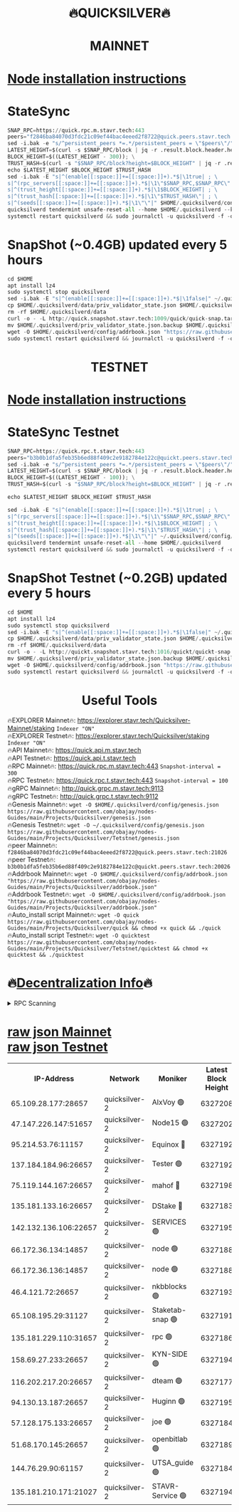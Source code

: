 <h1 align="center"> 🔥QUICKSILVER🔥</h1>

<h1 align="center"> MAINNET</h1>

[Node installation instructions](https://github.com/obajay/nodes-Guides/tree/main/Projects/Quicksilver)
=

# StateSync
```python
SNAP_RPC=https://quick.rpc.m.stavr.tech:443
peers="f2846ba84070d3fdc21c09ef44bac4eeed2f8722@quick.peers.stavr.tech:21026"
sed -i.bak -e "s/^persistent_peers *=.*/persistent_peers = \"$peers\"/" $HOME/.quicksilverd/config/config.toml
LATEST_HEIGHT=$(curl -s $SNAP_RPC/block | jq -r .result.block.header.height); \
BLOCK_HEIGHT=$((LATEST_HEIGHT - 300)); \
TRUST_HASH=$(curl -s "$SNAP_RPC/block?height=$BLOCK_HEIGHT" | jq -r .result.block_id.hash)
echo $LATEST_HEIGHT $BLOCK_HEIGHT $TRUST_HASH
sed -i.bak -E "s|^(enable[[:space:]]+=[[:space:]]+).*$|\1true| ; \
s|^(rpc_servers[[:space:]]+=[[:space:]]+).*$|\1\"$SNAP_RPC,$SNAP_RPC\"| ; \
s|^(trust_height[[:space:]]+=[[:space:]]+).*$|\1$BLOCK_HEIGHT| ; \
s|^(trust_hash[[:space:]]+=[[:space:]]+).*$|\1\"$TRUST_HASH\"| ; \
s|^(seeds[[:space:]]+=[[:space:]]+).*$|\1\"\"|" $HOME/.quicksilverd/config/config.toml
quicksilverd tendermint unsafe-reset-all --home $HOME/.quicksilverd --keep-addr-book
systemctl restart quicksilverd && sudo journalctl -u quicksilverd -f -o cat
```

# SnapShot (~0.4GB) updated every 5 hours
```python
cd $HOME
apt install lz4
sudo systemctl stop quicksilverd
sed -i.bak -E "s|^(enable[[:space:]]+=[[:space:]]+).*$|\1false|" ~/.quicksilverd/config/config.toml
cp $HOME/.quicksilverd/data/priv_validator_state.json $HOME/.quicksilverd/priv_validator_state.json.backup
rm -rf $HOME/.quicksilverd/data
curl -o - -L http://quick.snapshot.stavr.tech:1009/quick/quick-snap.tar.lz4 | lz4 -c -d - | tar -x -C $HOME/.quicksilverd --strip-components 2
mv $HOME/.quicksilverd/priv_validator_state.json.backup $HOME/.quicksilverd/data/priv_validator_state.json
wget -O $HOME/.quicksilverd/config/addrbook.json "https://raw.githubusercontent.com/obajay/nodes-Guides/main/Projects/Quicksilver/addrbook.json"
sudo systemctl restart quicksilverd && journalctl -u quicksilverd -f -o cat
```

<h1 align="center"> TESTNET</h1>

[Node installation instructions](https://github.com/obajay/nodes-Guides/tree/main/Projects/Quicksilver/Tetstnet)
=

# StateSync Testnet
```python
SNAP_RPC=https://quick.rpc.t.stavr.tech:443
peers="b3b0b1dfa5feb35b6ed88f409c2e9182784e122c@quickt.peers.stavr.tech:20026"
sed -i.bak -e "s/^persistent_peers *=.*/persistent_peers = \"$peers\"/" $HOME/.quicksilverd/config/config.toml
LATEST_HEIGHT=$(curl -s $SNAP_RPC/block | jq -r .result.block.header.height); \
BLOCK_HEIGHT=$((LATEST_HEIGHT - 100)); \
TRUST_HASH=$(curl -s "$SNAP_RPC/block?height=$BLOCK_HEIGHT" | jq -r .result.block_id.hash)

echo $LATEST_HEIGHT $BLOCK_HEIGHT $TRUST_HASH

sed -i.bak -E "s|^(enable[[:space:]]+=[[:space:]]+).*$|\1true| ; \
s|^(rpc_servers[[:space:]]+=[[:space:]]+).*$|\1\"$SNAP_RPC,$SNAP_RPC\"| ; \
s|^(trust_height[[:space:]]+=[[:space:]]+).*$|\1$BLOCK_HEIGHT| ; \
s|^(trust_hash[[:space:]]+=[[:space:]]+).*$|\1\"$TRUST_HASH\"| ; \
s|^(seeds[[:space:]]+=[[:space:]]+).*$|\1\"\"|" ~/.quicksilverd/config/config.toml
quicksilverd tendermint unsafe-reset-all --home $HOME/.quicksilverd
systemctl restart quicksilverd && sudo journalctl -u quicksilverd -f -o cat

```

# SnapShot Testnet (~0.2GB) updated every 5 hours
```python
cd $HOME
apt install lz4
sudo systemctl stop quicksilverd
sed -i.bak -E "s|^(enable[[:space:]]+=[[:space:]]+).*$|\1false|" ~/.quicksilverd/config/config.toml
cp $HOME/.quicksilverd/data/priv_validator_state.json $HOME/.quicksilverd/priv_validator_state.json.backup
rm -rf $HOME/.quicksilverd/data
curl -o - -L http://quickt.snapshot.stavr.tech:1016/quickt/quickt-snap.tar.lz4 | lz4 -c -d - | tar -x -C $HOME/.quicksilverd --strip-components 2
mv $HOME/.quicksilverd/priv_validator_state.json.backup $HOME/.quicksilverd/data/priv_validator_state.json
wget -O $HOME/.quicksilverd/config/addrbook.json "https://raw.githubusercontent.com/obajay/nodes-Guides/main/Projects/Quicksilver/Tetstnet/addrbook.json"
sudo systemctl restart quicksilverd && journalctl -u quicksilverd -f -o cat
```
 <h1 align="center"> Useful Tools</h1>

🔥EXPLORER Mainnet🔥:        https://explorer.stavr.tech/Quicksilver-Mainnet/staking    `Indexer "ON"` \
🔥EXPLORER Testnet🔥:        https://explorer.stavr.tech/Quicksilver/staking	        `Indexer "ON"` \
🔥API Mainnet🔥: 			 https://quick.api.m.stavr.tech \
🔥API Testnet🔥: 			 https://quick.api.t.stavr.tech \
🔥RPC Mainnet🔥:             https://quick.rpc.m.stavr.tech:443              `Snapshot-interval = 300` \
🔥RPC Testnet🔥:             https://quick.rpc.t.stavr.tech:443              `Snapshot-interval = 100` \
🔥gRPC Mainnet🔥:                    http://quick.grpc.m.stavr.tech:9113 \
🔥gRPC Testnet🔥:                    http://quick.grpc.t.stavr.tech:9112 \
🔥Genesis Mainnet🔥: `wget -O $HOME/.quicksilverd/config/genesis.json https://raw.githubusercontent.com/obajay/nodes-Guides/main/Projects/Quicksilver/genesis.json` \
🔥Genesis Testnet🔥: `wget -O ~/.quicksilverd/config/genesis.json https://raw.githubusercontent.com/obajay/nodes-Guides/main/Projects/Quicksilver/Tetstnet/genesis.json` \
🔥peer Mainnet🔥:					 `f2846ba84070d3fdc21c09ef44bac4eeed2f8722@quick.peers.stavr.tech:21026` \
🔥peer Testnet🔥:					 `b3b0b1dfa5feb35b6ed88f409c2e9182784e122c@quickt.peers.stavr.tech:20026` \
🔥Addrbook Mainnet🔥:    ```wget -O $HOME/.quicksilverd/config/addrbook.json "https://raw.githubusercontent.com/obajay/nodes-Guides/main/Projects/Quicksilver/addrbook.json"``` \
🔥Addrbook Testnet🔥:    ```wget -O $HOME/.quicksilverd/config/addrbook.json "https://raw.githubusercontent.com/obajay/nodes-Guides/main/Projects/Quicksilver/addrbook.json"``` \
🔥Auto_install script Mainnet🔥: ```wget -O quick https://raw.githubusercontent.com/obajay/nodes-Guides/main/Projects/Quicksilver/quick && chmod +x quick && ./quick``` \
🔥Auto_install script Testnet🔥: ```wget -O quicktest https://raw.githubusercontent.com/obajay/nodes-Guides/main/Projects/Quicksilver/Tetstnet/quicktest && chmod +x quicktest && ./quicktest```

🔥[Decentralization Info](https://github.com/obajay/StateSync-snapshots/tree/main/Projects/Quicksilver/Decentralization)🔥
=

<details>
<summary>RPC Scanning</summary>

<h2 align="center"> We scan nodes in real time every 4 hours. And we provide the final result of RPC endpoints.
We cannot influence the operation of these nodes in any way. </h2>


```python
If Voting Power is higher than 0 --> then the Node is a validator of the network and may be subject to attack and be a potential threat to the chain.
```
```python
We marked such validators with a red symbol
```

</details>

[raw json Mainnet](https://rpc-check.quickm.stavr.tech/quickm/rpc-quickm-result.json) \
[raw json Testnet](https://github.com/obajay/StateSync-snapshots/tree/main/Projects/Quicksilver/Rpc-Check-Testnet)
=


<table><tr><th>IP-Address</th><th>Network</th><th>Moniker</th><th>Latest Block Height</th><th>Earliest Block Height</th><th>Catching Up</th><th>Tx Index</th><th>Voting Power</th><th>Scan Time</th></tr><tr><td>65.109.28.177:28657</td><td>quicksilver-2</td><td>AlxVoy 🟢</td><td>6327208</td><td>3562001</td><td>False</td><td>off</td><td>0</td><td>2024-03-10T01:15:59.473299241UTC</td></tr><tr><td>47.147.226.147:51657</td><td>quicksilver-2</td><td>Node15 🟢</td><td>6327202</td><td>5151648</td><td>False</td><td>off</td><td>0</td><td>2024-03-10T01:15:20.194419140UTC</td></tr><tr><td>95.214.53.76:11157</td><td>quicksilver-2</td><td>Equinox 🔴</td><td>6327192</td><td>5322496</td><td>False</td><td>on</td><td>215771</td><td>2024-03-10T01:14:24.379759478UTC</td></tr><tr><td>137.184.184.96:26657</td><td>quicksilver-2</td><td>Tester 🟢</td><td>6327192</td><td>5550692</td><td>False</td><td>off</td><td>0</td><td>2024-03-10T01:14:25.229642011UTC</td></tr><tr><td>75.119.144.167:26657</td><td>quicksilver-2</td><td>mahof 🔴</td><td>6327198</td><td>5654794</td><td>False</td><td>on</td><td>287616</td><td>2024-03-10T01:15:02.495831480UTC</td></tr><tr><td>135.181.133.16:26657</td><td>quicksilver-2</td><td>DStake 🔴</td><td>6327183</td><td>5807001</td><td>False</td><td>on</td><td>79670</td><td>2024-03-10T01:13:32.847435146UTC</td></tr><tr><td>142.132.136.106:22657</td><td>quicksilver-2</td><td>SERVICES 🟢</td><td>6327195</td><td>5920001</td><td>False</td><td>on</td><td>0</td><td>2024-03-10T01:14:43.119724369UTC</td></tr><tr><td>66.172.36.134:14857</td><td>quicksilver-2</td><td>node 🟢</td><td>6327188</td><td>5950756</td><td>False</td><td>on</td><td>0</td><td>2024-03-10T01:14:00.194636609UTC</td></tr><tr><td>66.172.36.136:14857</td><td>quicksilver-2</td><td>node 🟢</td><td>6327188</td><td>5950756</td><td>False</td><td>on</td><td>0</td><td>2024-03-10T01:14:03.031520120UTC</td></tr><tr><td>46.4.121.72:26657</td><td>quicksilver-2</td><td>nkbblocks 🟢</td><td>6327193</td><td>6056301</td><td>False</td><td>on</td><td>0</td><td>2024-03-10T01:14:31.704779112UTC</td></tr><tr><td>65.108.195.29:31127</td><td>quicksilver-2</td><td>Staketab-snap 🟢</td><td>6327191</td><td>6075001</td><td>False</td><td>off</td><td>0</td><td>2024-03-10T01:14:17.921438901UTC</td></tr><tr><td>135.181.229.110:31657</td><td>quicksilver-2</td><td>rpc 🟢</td><td>6327186</td><td>6133480</td><td>False</td><td>on</td><td>0</td><td>2024-03-10T01:13:46.811806846UTC</td></tr><tr><td>158.69.27.233:26657</td><td>quicksilver-2</td><td>KYN-SIDE 🟢</td><td>6327194</td><td>6159001</td><td>False</td><td>on</td><td>0</td><td>2024-03-10T01:14:36.358053104UTC</td></tr><tr><td>116.202.217.20:26657</td><td>quicksilver-2</td><td>dteam 🟢</td><td>6327177</td><td>6169501</td><td>False</td><td>on</td><td>0</td><td>2024-03-10T01:14:53.869417800UTC</td></tr><tr><td>94.130.13.187:26657</td><td>quicksilver-2</td><td>Huginn 🟢</td><td>6327195</td><td>6231630</td><td>False</td><td>on</td><td>0</td><td>2024-03-10T01:14:43.389384601UTC</td></tr><tr><td>57.128.175.133:26657</td><td>quicksilver-2</td><td>joe 🟢</td><td>6327184</td><td>6246344</td><td>False</td><td>on</td><td>0</td><td>2024-03-10T01:13:33.684283112UTC</td></tr><tr><td>51.68.170.145:26657</td><td>quicksilver-2</td><td>openbitlab 🟢</td><td>6327189</td><td>6309483</td><td>False</td><td>on</td><td>0</td><td>2024-03-10T01:14:07.367617579UTC</td></tr><tr><td>144.76.29.90:61157</td><td>quicksilver-2</td><td>UTSA_guide 🟢</td><td>6327184</td><td>6316825</td><td>False</td><td>on</td><td>0</td><td>2024-03-10T01:13:33.395503500UTC</td></tr><tr><td>135.181.210.171:21027</td><td>quicksilver-2</td><td>STAVR-Service 🟢</td><td>6327194</td><td>6324001</td><td>False</td><td>on</td><td>0</td><td>2024-03-10T01:14:38.712876629UTC</td></tr></table>
